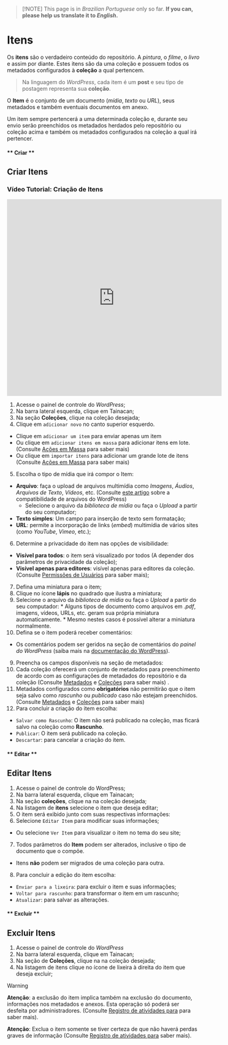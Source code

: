 > [!NOTE] This page is in *Brazilian Portuguese* only so far. **If you can, please help us translate it to *English*.**

# Itens

Os **itens** são o verdadeiro conteúdo do repositório. A *pintura*, o *filme*, o *livro* e assim por diante. Estes itens são da uma coleção e possuem todos os metadados configurados à **coleção** a qual pertencem.

> Na linguagem do *WordPress*, cada item é um **post** e seu tipo de postagem representa sua **coleção**.

O **Item** é o conjunto de um documento (*mídia*, *texto* ou *URL*), seus metadados e também eventuais documentos em anexo.

Um item sempre pertencerá a uma determinada coleção e, durante seu envio serão preenchidos os metadados herdados pelo repositório ou coleção acima e também os metadados configurados na coleção a qual irá pertencer.

<!-- tabs:start -->

#### ** Criar **
## Criar Itens

### Vídeo Tutorial: Criação de Itens

<iframe
    width="560"
    height="513" 
    src="https://www.youtube.com/embed/spf9qfmXU3U?start=16"
    frameborder="0"
    allow="accelerometer; autoplay; encrypted-media; gyroscope; picture-in-picture"
    allowfullscreen>
</iframe>

1. Acesse o painel de controle do *WordPress*;
2. Na barra lateral esquerda, clique em Tainacan;
3. Na seção **Coleções**, clique na coleção desejada;
4. Clique em `adicionar novo` no canto superior esquerdo.
  * Clique em `adicionar um item` para enviar apenas um item
  * Ou clique em `adicionar itens em massa` para adicionar itens em lote. (Consulte [Ações em Massa](/pt-br/bulk-edition) para saber mais)
  * Ou clique em `importar itens` para adicionar um grande lote de itens (Consulte [Ações em Massa](/pt-br/bulk-edition) para saber mais)
5. Escolha o tipo de mídia que irá compor o Item:
  * **Arquivo**: faça o upload de arquivos multimídia como *Imagens*, *Áudios*, *Arquivos de Texto*, *Vídeos*, etc. (Consulte [este artigo](https://imasters.com.br/back-end/como-incorporar-arquivos-de-audio-e-video-no-wordpress) sobre a compatibilidade de arquivos do WordPress)
    * Selecione o arquivo da *biblioteca de mídia* ou faça o *Upload* a partir do seu computador;
  * **Texto simples**: Um campo para inserção de texto sem formatação;
  * **URL**: permite a incorporação de links (*embed*) multimídia de vários sites (como *YouTube*, *Vimeo*, etc.);
6. Determine a privacidade do item nas opções de visibilidade:
  * **Visível para todos**: o item será visualizado por todos (A depender dos parâmetros de privacidade da coleção);
  * **Visível apenas para editores**: visível apenas para editores da coleção. (Consulte [Permissões de Usuários](/pt-br/users) para saber mais);
7. Defina uma miniatura para o item;
  1. Clique no ícone **lápis** no quadrado que ilustra a miniatura;
  2. Selecione o arquivo da *biblioteca de mídia* ou faça o *Upload* a partir do seu computador:
    * Alguns tipos de documento como arquivos em *.pdf*, imagens, vídeos, URLs, etc. geram sua própria miniatura automaticamente.
    * Mesmo nestes casos é possível alterar a miniatura normalmente.
8. Defina se o item poderá receber comentários:
  * Os comentários podem ser geridos na seção de comentários do *painel do WordPress* (saiba mais na [documentação do WordPress](https://codex.wordpress.org/pt-br:Painel_Coment%C3%A1rios)).
9. Preencha os campos disponíveis na seção de metadados:
  1. Cada coleção oferecerá um conjunto de metadados para preenchimento de acordo com as configurações de metadados do repositório e da coleção (Consulte [Metadados](/pt-br/metadata) e [Coleções](/pt-br/collections) para saber mais) .
  2. Metadados configurados como **obrigatórios** não permitirão que o item seja salvo como *rascunho* ou *publicado* caso não estejam preenchidos. (Consulte [Metadados](/pt-br/metadata) e [Coleções](/pt-br/collections) para saber mais)
10. Para concluir a criação do item escolha:
  * `Salvar como Rascunho`: O item não será publicado na coleção, mas ficará salvo na coleção como **Rascunho**.
  * `Publicar`: O item será publicado na coleção.
  * `Descartar`: para cancelar a criação do item.

#### ** Editar **
## Editar Itens

1. Acesse o painel de controle do WordPress;
2. Na barra lateral esquerda, clique em Tainacan;
3. Na seção **coleções**, clique na na coleção desejada;
4. Na listagem de **itens** selecione o item que deseja editar;
5. O item será exibido junto com suas respectivas informações:
6. Selecione `Editar Item` para modificar suas informações;
  * Ou selecione `Ver Item` para visualizar o item no tema do seu site;
7. Todos parâmetros do **Item** podem ser alterados, inclusive o tipo de documento que o compõe.
  * Itens **não** podem ser migrados de uma coleção para outra.
8. Para concluir a edição do item escolha:
  * `Enviar para a lixeira`: para excluir o item e suas informações;
  * `Voltar para rascunho`: para transformar o item em um rascunho;
  * `Atualizar`: para salvar as alterações.

#### ** Excluir **
## Excluir Itens

1. Acesse o painel de controle do *WordPress*
2. Na barra lateral esquerda, clique em Tainacan;
3. Na seção de **Coleções**, clique na na coleção desejada;
4. Na listagem de itens clique no ícone de lixeira à direita do item que deseja excluir;    

  > [!WARNING]
  > **Atenção**: a exclusão do item implica também na exclusão do documento, informações nos metadados e anexos. Esta operação só poderá ser desfeita por administradores. (Consulte [Registro de atividades para](/pt-br/activities) para saber mais).
  >
  > **Atenção**: Exclua o item somente se tiver certeza de que não haverá perdas graves de informação (Consulte [Registro de atividades para](/pt-br/activities) saber mais).

<!-- tabs:end -->